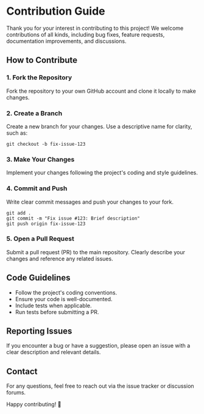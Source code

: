 # Contribution Guide

Thank you for your interest in contributing to this project! We welcome contributions of all kinds, including bug fixes, feature requests, documentation improvements, and discussions.

## How to Contribute

### 1. Fork the Repository
Fork the repository to your own GitHub account and clone it locally to make changes.

### 2. Create a Branch
Create a new branch for your changes. Use a descriptive name for clarity, such as:

```
git checkout -b fix-issue-123
```

### 3. Make Your Changes
Implement your changes following the project's coding and style guidelines.

### 4. Commit and Push
Write clear commit messages and push your changes to your fork.

```
git add .
git commit -m "Fix issue #123: Brief description"
git push origin fix-issue-123
```

### 5. Open a Pull Request
Submit a pull request (PR) to the main repository. Clearly describe your changes and reference any related issues.

## Code Guidelines
- Follow the project's coding conventions.
- Ensure your code is well-documented.
- Include tests when applicable.
- Run tests before submitting a PR.

## Reporting Issues
If you encounter a bug or have a suggestion, please open an issue with a clear description and relevant details.

## Contact
For any questions, feel free to reach out via the issue tracker or discussion forums.

Happy contributing! 🎉

